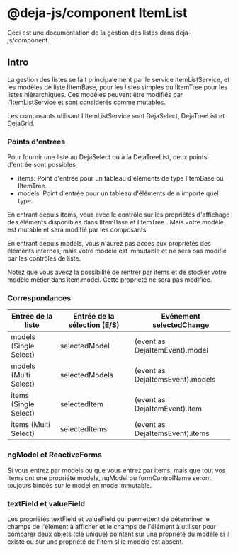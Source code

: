 # @deja-js/component   ItemList

Ceci est une documentation de la gestion des listes dans deja-js/component.

## Intro

La gestion des listes se fait principalement par le service ItemListService, et les modèles de liste IItemBase, pour les listes simples ou IItemTree pour les listes hiérarchiques. Ces modèles peuvent être modifiés par l'ItemListService et sont considérés comme mutables.

Les composants utilisant l'ItemListService sont DejaSelect, DejaTreeList et DejaGrid.

### Points d'entrées

Pour fournir une liste au DejaSelect ou à la DejaTreeList, deux points d'entrée sont possibles

 - items: Point d'entrée pour un tableau d'éléments de type IItemBase ou
   IItemTree.  
 - models: Point d'entrée pour un tableau d'éléments de
   n'importe quel type.

En entrant depuis items, vous avec le contrôle sur les propriétés d'affichage des éléments disponibles dans IItemBase et IItemTree . Mais votre modèle est mutable et sera modifié par les composants

En entrant depuis models, vous n'aurez pas accès aux propriétés des éléments internes, mais votre modèle est immutable et ne sera pas modifié par les contrôles de liste.

Notez que vous avecz la possibilité de rentrer par items et de stocker votre modèle métier dans item.model. Cette propriété ne sera pas modifiée.

### Correspondances

| Entrée de la liste    | Entrée de la sélection (E/S) | Evénement selectedChange          | 
|-----------------------|-----------------|-----------------------------------|
| models (Single Select)| selectedModel   | (event as DejaItemEvent).model   |                                
| models (Multi Select) | selectedModels  | (event as DejaItemsEvent).models |                                
| items (Single Select) | selectedItem    | (event as DejaItemEvent).item    |                                
| items (Multi Select)  | selectedItems   | (event as DejaItemsEvent).items  |                                

### ngModel et ReactiveForms

Si vous entrez par models ou que vous entrez par items, mais que tout vos items ont une propriété models, ngModel ou formControlName seront toujours bindés sur le model en mode immutable.

### textField et valueField

Les propriétés textField et valueField qui permettent de déterminer le champs de l'élément à afficher et le champs de l'élément à utiliser pour comparer deux objets (clé unique) pointent sur une propriété du modèle si il existe ou sur une propriété de l'item si le modèle est absent.
